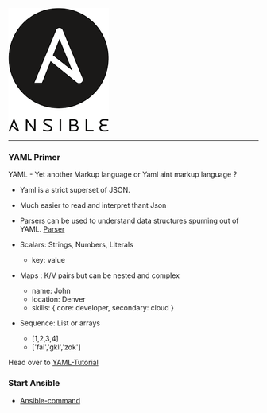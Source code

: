 ![alt text](/images/ansible_logo.png)

---

### YAML Primer

YAML - Yet another Markup language or Yaml aint markup language ?
- Yaml is a strict superset of JSON.
- Much easier to read and interpret thant Json
- Parsers can be used to understand data structures spurning out of YAML. [Parser](http://yaml-online-parser.appspot.com/)

- Scalars: Strings, Numbers, Literals
  * key: value

- Maps : K/V pairs but can be nested and complex
  * name: John
  * location: Denver
  * skills: { core: developer, secondary: cloud }

- Sequence: List or arrays
  * [1,2,3,4]
  * ['fai','gkl','zok']

Head over to [YAML-Tutorial](https://learnxinyminutes.com/docs/yaml/)


### Start Ansible

- [Ansible-command](/ansible-guide/docs/doc-1.md)
